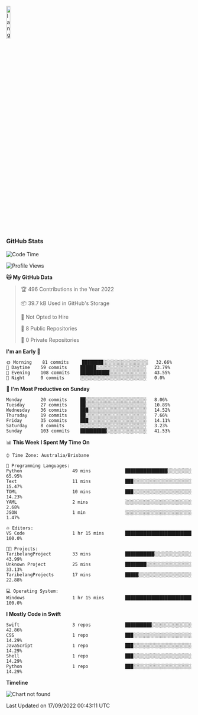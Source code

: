 <p align="left"><img width=15%" src="https://github.com/alansmathew/alansmathew/raw/master/lang.gif" alt="lang image here" /></p>

# <h3 align="left">GitHub Stats</h3>

<!--START_SECTION:waka-->
![Code Time](http://img.shields.io/badge/Code%20Time-31%20hrs%2059%20mins-blue)

![Profile Views](http://img.shields.io/badge/Profile%20Views-0-blue)

**🐱 My GitHub Data** 

> 🏆 496 Contributions in the Year 2022
 > 
> 📦 39.7 kB Used in GitHub's Storage 
 > 
> 🚫 Not Opted to Hire
 > 
> 📜 8 Public Repositories 
 > 
> 🔑 0 Private Repositories  
 > 
**I'm an Early 🐤** 

```text
🌞 Morning    81 commits     ████████░░░░░░░░░░░░░░░░░   32.66% 
🌆 Daytime    59 commits     ██████░░░░░░░░░░░░░░░░░░░   23.79% 
🌃 Evening    108 commits    ███████████░░░░░░░░░░░░░░   43.55% 
🌙 Night      0 commits      ░░░░░░░░░░░░░░░░░░░░░░░░░   0.0%

```
📅 **I'm Most Productive on Sunday** 

```text
Monday       20 commits     ██░░░░░░░░░░░░░░░░░░░░░░░   8.06% 
Tuesday      27 commits     ██░░░░░░░░░░░░░░░░░░░░░░░   10.89% 
Wednesday    36 commits     ███░░░░░░░░░░░░░░░░░░░░░░   14.52% 
Thursday     19 commits     ██░░░░░░░░░░░░░░░░░░░░░░░   7.66% 
Friday       35 commits     ███░░░░░░░░░░░░░░░░░░░░░░   14.11% 
Saturday     8 commits      ░░░░░░░░░░░░░░░░░░░░░░░░░   3.23% 
Sunday       103 commits    ██████████░░░░░░░░░░░░░░░   41.53%

```


📊 **This Week I Spent My Time On** 

```text
⌚︎ Time Zone: Australia/Brisbane

💬 Programming Languages: 
Python                   49 mins             ████████████████░░░░░░░░░   65.95% 
Text                     11 mins             ███░░░░░░░░░░░░░░░░░░░░░░   15.47% 
TOML                     10 mins             ███░░░░░░░░░░░░░░░░░░░░░░   14.23% 
YAML                     2 mins              ░░░░░░░░░░░░░░░░░░░░░░░░░   2.68% 
JSON                     1 min               ░░░░░░░░░░░░░░░░░░░░░░░░░   1.47%

🔥 Editors: 
VS Code                  1 hr 15 mins        █████████████████████████   100.0%

🐱‍💻 Projects: 
TaribelangProject        33 mins             ███████████░░░░░░░░░░░░░░   43.99% 
Unknown Project          25 mins             ████████░░░░░░░░░░░░░░░░░   33.13% 
TaribelangProjects       17 mins             █████░░░░░░░░░░░░░░░░░░░░   22.88%

💻 Operating System: 
Windows                  1 hr 15 mins        █████████████████████████   100.0%

```

**I Mostly Code in Swift** 

```text
Swift                    3 repos             ██████████░░░░░░░░░░░░░░░   42.86% 
CSS                      1 repo              ███░░░░░░░░░░░░░░░░░░░░░░   14.29% 
JavaScript               1 repo              ███░░░░░░░░░░░░░░░░░░░░░░   14.29% 
Shell                    1 repo              ███░░░░░░░░░░░░░░░░░░░░░░   14.29% 
Python                   1 repo              ███░░░░░░░░░░░░░░░░░░░░░░   14.29%

```


**Timeline**

![Chart not found](https://raw.githubusercontent.com/samh06/samh06/master/charts/bar_graph.png) 


 Last Updated on 17/09/2022 00:43:11 UTC
<!--END_SECTION:waka-->
